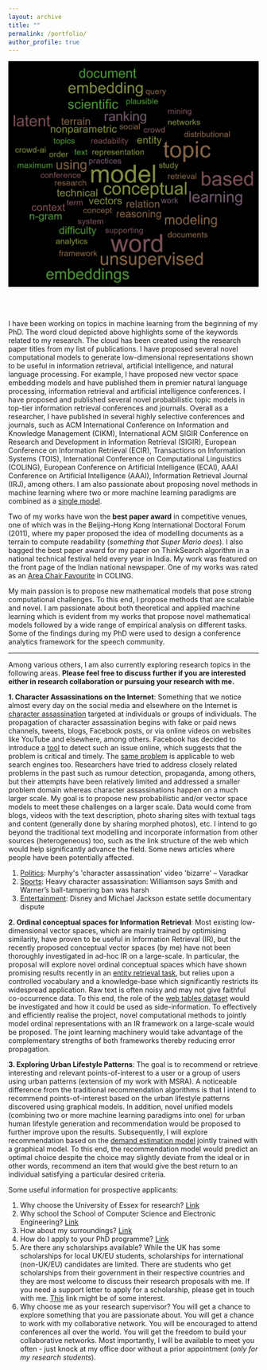 ```yaml
---
layout: archive
title: ""
permalink: /portfolio/
author_profile: true
---
```


<p align="center">
<img src="/images/word_cloud_research.png" width="600">
</p>

<br/><br/>

I have been working on topics in machine learning from the beginning of my PhD. The word cloud depicted above highlights some of the keywords related to my research. The cloud has been created using the research paper titles from my list of publications. I have proposed several novel computational models to generate low-dimensional representations shown to be useful in information retrieval, artificial intelligence, and natural language processing. For example, I have proposed new vector space embedding models and have published them in premier natural language processing, information retrieval and artificial intelligence conferences. I have proposed and published several novel probabilistic topic models in top-tier information retrieval conferences and journals. Overall as a researcher, I have published in several highly selective conferences and journals, such as ACM International Conference on Information and Knowledge Management (CIKM), International ACM SIGIR Conference on Research and Development in Information Retrieval (SIGIR), European Conference on Information Retrieval (ECIR), Transactions on Information Systems (TOIS), International Conference on Computational Linguistics (COLING), European Conference on Artificial Intelligence (ECAI), AAAI Conference on Artificial Intelligence (AAAI), Information Retrieval Journal (IRJ), among others. I am also passionate about proposing novel methods in machine learning where two or more machine learning paradigms are combined as a [single model](/files/irj-shoaib.pdf).


Two of my works have won the **best paper award** in competitive venues, one of which was in the Beijing-Hong Kong International Doctoral Forum (2011), where my paper proposed the idea of modelling documents as a terrain to compute readability (*something that Super Mario does*). I also bagged the best paper award for my paper on ThinkSearch algorithm in a national technical festival held every year in India. My work was featured on the front page of the Indian national newspaper. One of my works was rated as an [Area Chair Favourite](/files/coling_area.pdf) in COLING.


My main passion is to propose new mathematical models that pose strong computational challenges. To this end, I propose methods that are scalable and novel. I am passionate about both theoretical and applied machine learning which is evident from my works that propose novel mathematical models followed by a wide range of empirical analysis on different tasks. Some of the findings during my PhD were used to design a conference analytics framework for the speech community.

________________________________________________________________________________________________________________________________________

Among various others, I am also currently exploring research topics in the following areas. **Please feel free to discuss further if you are interested either in research collaboration or pursuing your research with me.**


**1. Character Assassinations on the Internet**: Something that we notice almost every day on the social media and elsewhere on the Internet is [character assassination](https://en.wikipedia.org/wiki/Character_assassination) targeted at individuals or groups of individuals. The propagation of character assassination begins with fake or paid news channels, tweets, blogs, Facebook posts, or via online videos on websites like YouTube and elsewhere, among others. Facebook has decided to introduce a [tool](http://www.telegraph.co.uk/technology/2017/03/20/facebook-just-made-harder-share-fake-news/) to detect such an issue online, which suggests that the problem is critical and timely. The [same problem](https://www.thesun.co.uk/tech/9062348/google-left-wing-bias-right-leaning-news/) is applicable to web search engines too. Researchers have tried to address closely related problems in the past such as rumour detection, propaganda, among others, but their attempts have been relatively limited and addressed a smaller problem domain whereas character assassinations happen on a much larger scale. My goal is to propose new probabilistic and/or vector space models to meet these challenges on a larger scale. Data would come from blogs, videos with the text description, photo sharing sites with textual tags and content (generally done by sharing morphed photos), etc. I intend to go beyond the traditional text modelling and incorporate information from other sources (heterogeneous) too, such as the link structure of the web which would help significantly advance the field. Some news articles where people have been potentially affected.
1. [Politics](https://www.irishtimes.com/news/politics/murphy-s-character-assassination-video-bizarre-varadkar-1.4100895): Murphy's 'character assassination' video 'bizarre' – Varadkar
2. [Sports](https://scroll.in/field/946511/heavy-character-assassination-williamson-says-smith-and-warners-ball-tampering-ban-was-harsh): Heavy character assassination: Williamson says Smith and Warner’s ball-tampering ban was harsh
3. [Entertainment](https://www.france24.com/en/20191219-disney-and-michael-jackson-estate-settle-documentary-dispute): Disney and Michael Jackson estate settle documentary dispute


**2. Ordinal conceptual spaces for Information Retrieval**: Most existing low-dimensional vector spaces, which are mainly trained by optimising similarity, have proven to be useful in Information Retrieval (IR), but the recently proposed conceptual vector spaces (by me) have not been thoroughly investigated in ad-hoc IR on a large-scale. In particular, the proposal will explore novel ordinal conceptual spaces which have shown promising results recently in an [entity retrieval task](https://orca-mwe.cf.ac.uk/100910/1/MEmbER___SIGIR_2017-10.pdf), but relies upon a controlled vocabulary and a knowledge-base which significantly restricts its widespread application. Raw text is often noisy and may not give faithful co-occurrence data. To this end, the role of the [web tables dataset](http://webdatacommons.org/webtables/) would be investigated and how it could be used as side-information. To effectively and efficiently realise the project, novel computational methods to jointly model ordinal representations with an IR framework on a large-scale would be proposed. The joint learning machinery would take advantage of the complementary strengths of both frameworks thereby reducing error propagation.


**3. Exploring Urban Lifestyle Patterns**: The goal is to recommend or retrieve interesting and relevant points-of-interest to a user or a group of users using urban patterns (extension of my work with MSRA). A noticeable difference from the traditional recommendation algorithms is that I intend to recommend points-of-interest based on the urban lifestyle patterns discovered using graphical models. In addition, novel unified models (combining two or more machine learning paradigms into one) for urban human lifestyle generation and recommendation would be proposed to further improve upon the results. Subsequently, I will explore recommendation based on the [demand estimation model](http://wwwconference.org/proceedings/www2011/proceedings/p327.pdf) jointly trained with a graphical model. To this end, the recommendation model would predict an optimal choice despite the choice may slightly deviate from the ideal or in other words, recommend an item that would give the best return to an individual satisfying a particular desired criteria.


Some useful information for prospective applicants:

1. Why choose the University of Essex for research? [Link](https://www.essex.ac.uk/research)
2. Why school the School of Computer Science and Electronic Engineering? [Link](https://www.essex.ac.uk/departments/computer-science-and-electronic-engineering/research)
3. How about my surroundings? [Link](https://www.essex.ac.uk/life/colchester-campus)
4. How do I apply to your PhD programme? [Link](https://www.essex.ac.uk/postgraduate-research-degrees/applying-to-essex)
5. Are there any scholarships available? While the UK has some scholarships for local UK/EU students, scholarships for international (non-UK/EU) candidates are limited. There are students who get scholarships from their government in their respective countries and they are most welcome to discuss their research proposals with me. If you need a support letter to apply for a scholarship, please get in touch with me. [This](https://www1.essex.ac.uk/fees-and-funding/research/scholarships/default.aspx) link might be of some interest.
6. Why choose me as your research supervisor? You will get a chance to explore something that you are passionate about. You will get a chance to work with my collaborative network. You will be encouraged to attend conferences all over the world. You will get the freedom to build your collaborative networks. Most importantly, I will be available to meet you often - just knock at my office door without a prior appointment (*only for my research students*).

